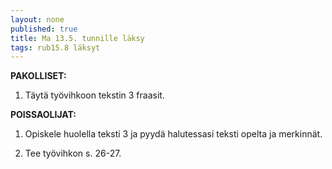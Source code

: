 ```yaml
---
layout: none
published: true
title: Ma 13.5. tunnille läksy
tags: rub15.8 läksyt
---
```

**PAKOLLISET:**

1. Täytä työvihkoon tekstin 3 fraasit.

**POISSAOLIJAT:**

1. Opiskele huolella teksti 3 ja pyydä halutessasi teksti opelta ja merkinnät.

2. Tee työvihkon s. 26-27.




